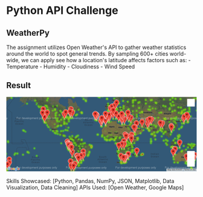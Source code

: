 # Python API Challenge

## WeatherPy
The assignment utilizes Open Weather's API to gather weather statistics around the world to spot general trends. By sampling 600+ cities world-wide, we can apply see how a location's latitude affects factors such as: 
    - Temperature
    - Humidity
    - Cloudiness
    - Wind Speed

## Result


![map](Output/map.png)

Skills Showcased: [Python, Pandas, NumPy, JSON,  Matplotlib, Data Visualization, Data Cleaning]
APIs Used: [Open Weather, Google Maps]
